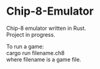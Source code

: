 # Chip-8-Emulator
Chip-8 emulator written in Rust.<br>
Project in progress.

To run a game:</br>
cargo run filename.ch8</br>
where filename is a game file.</br>
